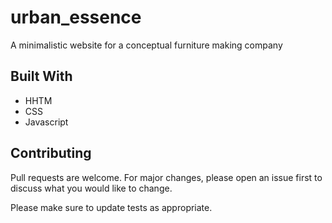 # urban_essence
A minimalistic website for a conceptual furniture making company

## Built With

* HHTM
* CSS
* Javascript

## Contributing

Pull requests are welcome. For major changes, please open an issue first
to discuss what you would like to change.

Please make sure to update tests as appropriate.